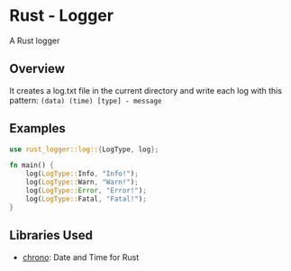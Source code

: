 # Rust - Logger
A Rust logger

## Overview
It creates a log.txt file in the current directory and write each log with this pattern:
`(data) (time) [type] - message`

## Examples
```rs
use rust_logger::log::{LogType, log};

fn main() {
	log(LogType::Info, "Info!");
	log(LogType::Warn, "Warn!");
	log(LogType::Error, "Error!");
	log(LogType::Fatal, "Fatal!");
}
```

## Libraries Used
* [chrono](https://github.com/chronotope/chrono): Date and Time for Rust